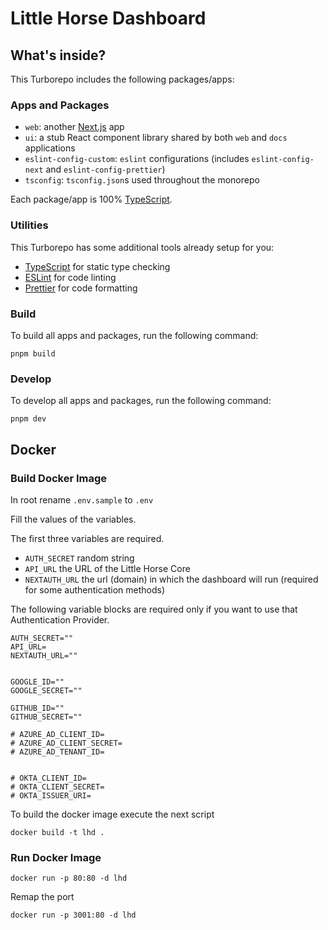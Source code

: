 # Little Horse Dashboard





## What's inside?

This Turborepo includes the following packages/apps:

### Apps and Packages

- `web`: another [Next.js](https://nextjs.org/) app
- `ui`: a stub React component library shared by both `web` and `docs` applications
- `eslint-config-custom`: `eslint` configurations (includes `eslint-config-next` and `eslint-config-prettier`)
- `tsconfig`: `tsconfig.json`s used throughout the monorepo

Each package/app is 100% [TypeScript](https://www.typescriptlang.org/).

### Utilities

This Turborepo has some additional tools already setup for you:

- [TypeScript](https://www.typescriptlang.org/) for static type checking
- [ESLint](https://eslint.org/) for code linting
- [Prettier](https://prettier.io) for code formatting

### Build

To build all apps and packages, run the following command:

```
pnpm build
```

### Develop

To develop all apps and packages, run the following command:

```
pnpm dev
```





## Docker
### Build Docker Image
In root rename `.env.sample` to `.env`

Fill the values ​​of the variables. 

The first three variables are required.
- `AUTH_SECRET` random string 
- `API_URL` the URL of the Little Horse Core 
- `NEXTAUTH_URL` the url (domain) in which the dashboard will run (required for some authentication methods)

The following variable blocks are required only if you want to use that Authentication Provider.

```
AUTH_SECRET=""
API_URL=
NEXTAUTH_URL=""


GOOGLE_ID=""
GOOGLE_SECRET=""

GITHUB_ID=""
GITHUB_SECRET=""

# AZURE_AD_CLIENT_ID= 
# AZURE_AD_CLIENT_SECRET= 
# AZURE_AD_TENANT_ID= 


# OKTA_CLIENT_ID= 
# OKTA_CLIENT_SECRET= 
# OKTA_ISSUER_URI=
```
To build the docker image execute the next script

```
docker build -t lhd .
```

### Run Docker Image

```
docker run -p 80:80 -d lhd 
```
Remap the port
```
docker run -p 3001:80 -d lhd 
```